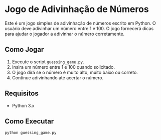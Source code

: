 # Jogo de Adivinhação de Números

Este é um jogo simples de adivinhação de números escrito em Python. O usuário deve adivinhar um número entre 1 e 100. O jogo fornecerá dicas para ajudar o jogador a adivinhar o número corretamente.

## Como Jogar

1. Execute o script `guessing_game.py`.
2. Insira um número entre 1 e 100 quando solicitado.
3. O jogo dirá se o número é muito alto, muito baixo ou correto.
4. Continue adivinhando até acertar o número.

## Requisitos

- Python 3.x

## Como Executar

```bash
python guessing_game.py
